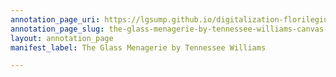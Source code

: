 ```yaml
---
annotation_page_uri: https://lgsump.github.io/digitalization-florilegium/annotations/the-glass-menagerie-by-tennessee-williams-canvas-1-761-521474.json
annotation_page_slug: the-glass-menagerie-by-tennessee-williams-canvas-1-761-521474
layout: annotation_page
manifest_label: The Glass Menagerie by Tennessee Williams

---
```

